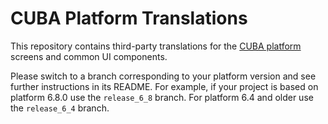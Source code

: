 # CUBA Platform Translations

This repository contains third-party translations for the <a href="https://www.cuba-platform.com" target="_blank">CUBA platform</a> screens and common UI components. 

Please switch to a branch corresponding to your platform version and see further instructions in its README. For example, if your project is based on platform 6.8.0 use the `release_6_8` branch. For platform 6.4 and older use the `release_6_4` branch.
